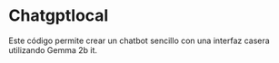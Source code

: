 # Chatgptlocal
Este código permite crear un chatbot sencillo con una interfaz casera utilizando Gemma 2b it.
